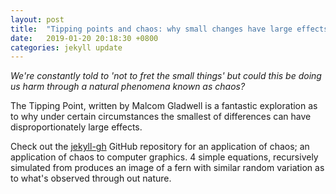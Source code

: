 ```yaml
---
layout: post
title:  "Tipping points and chaos: why small changes have large effects!"
date:   2019-01-20 20:18:30 +0800
categories: jekyll update
---
```


*We're constantly told to 'not to fret the small things' but could this be doing us harm through a natural phenomena known as chaos?*

The Tipping Point, written by Malcom Gladwell is a fantastic exploration as to why under certain circumstances the smallest of differences can have disproportionately large effects. 



Check out the [jekyll-gh] GitHub repository for an application of chaos; an application of chaos to computer graphics. 
4 simple equations, recursively simulated from produces an image of a fern with similar random variation as to what's observed through out nature. 



[jekyll-gh]:   https://github.com/jackleekopij/DifferentialEquations_DynamicalSystems_Chaos

